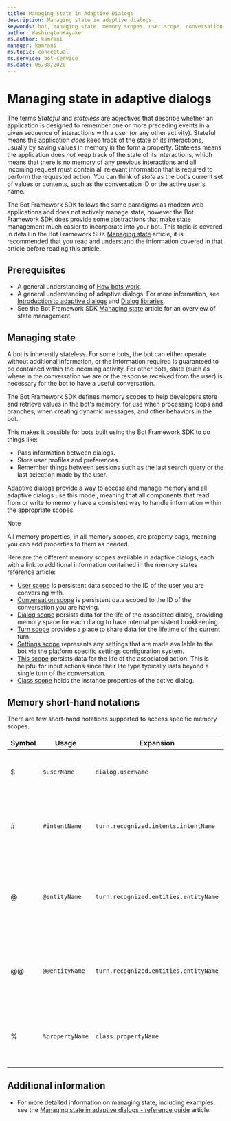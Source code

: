 ```yaml
---
title: Managing state in Adaptive Dialogs
description: Managing state in adaptive dialogs
keywords: bot, managing state, memory scopes, user scope, conversation scope, dialog scope, settings scope, adaptive dialogs
author: WashingtonKayaker
ms.author: kamrani
manager: kamrani
ms.topic: conceptual
ms.service: bot-service
ms.date: 05/08/2020
---
```

<!--
I'd keep prerequisites, managing state, and memory short-hand notation sections in the concept article, and move the rest to a ref topic. Then, possibly add a little more about how memory scopes and paths are used in the abstract to the concept article, common patterns, etc. I'd also convert the list of scopes into a table with short descriptions.
-->
# Managing state in adaptive dialogs

The terms _Stateful_ and _stateless_ are adjectives that describe whether an application is designed to remember one or more preceding events in a given sequence of interactions with a user (or any other activity). Stateful means the application _does_ keep track of the state of its interactions, usually by saving values in memory in the form a property. Stateless means the application does _not_ keep track of the state of its interactions, which means that there is no memory of any previous interactions and all incoming request must contain all relevant information that is required to perform the requested action. You can think of _state_ as the bot's current set of values or contents, such as the conversation ID or the active user's name.

The Bot Framework SDK follows the same paradigms as modern web applications and does not actively manage state, however the Bot Framework SDK does provide some abstractions that make state management much easier to incorporate into your bot. This topic is covered in detail in the Bot Framework SDK [Managing state][managing-state] article, it is recommended that you read and understand the information covered in that article before reading this article.

## Prerequisites

* A general understanding of [How bots work][bot-builder-basics].
* A general understanding of adaptive dialogs. For more information, see [Introduction to adaptive dialogs][introduction] and [Dialog libraries][concept-dialog].
* See the Bot Framework SDK [Managing state][managing-state] article for an overview of state management.

## Managing state

A bot is inherently stateless. For some bots, the bot can either operate without additional information, or the information required is guaranteed to be contained within the incoming activity. For other bots, state (such as where in the conversation we are or the response received from the user) is necessary for the bot to have a useful conversation.

The Bot Framework SDK defines memory scopes to help developers store and retrieve values in the bot's memory, for use when processing loops and branches, when creating dynamic messages, and other behaviors in the bot.

This makes it possible for bots built using the Bot Framework SDK to do things like:

* Pass information between dialogs.
* Store user profiles and preferences.
* Remember things between sessions such as the last search query or the last selection made by the user.

Adaptive dialogs provide a way to access and manage memory and all adaptive dialogs use this model, meaning that all components that read from or write to memory have a consistent way to handle information within the appropriate scopes.

> [!NOTE]
> All memory properties, in all memory scopes, are property bags, meaning you can add properties to them as needed.

Here are the different memory scopes available in adaptive dialogs, each with a link to additional information contained in the memory states reference article:

* [User scope][user-scope] is persistent data scoped to the ID of the user you are conversing with.
* [Conversation scope][conversation-scope] is persistent data scoped to the ID of the conversation you are having.
* [Dialog scope][dialog-scope] persists data for the life of the associated dialog, providing memory space for each dialog to have internal persistent bookkeeping.
* [Turn scope][turn-scope] provides a place to share data for the lifetime of the current turn.
* [Settings scope][settings-scope] represents any settings that are made available to the bot via the platform specific settings configuration system.
* [This scope][this-scope] persists data for the life of the associated action. This is helpful for input actions since their life type typically lasts beyond a single turn of the conversation.
* [Class scope][class-scope] holds the instance properties of the active dialog.

## Memory short-hand notations

There are few short-hand notations supported to access specific memory scopes.

| Symbol | Usage           | Expansion                             | Notes                                                                                                                   |
|--------|-----------------|---------------------------------------|------------------------------------------------------------------------------------------------------------------------ |
| $      | `$userName`     | `dialog.userName`                     | Short hand notation that represents the dialog scope.                                                                   |
| #      | `#intentName`   | `turn.recognized.intents.intentName`  | Short hand used to denote a named intent returned by the recognizer.                                                    |
| @      | `@entityName`   | `turn.recognized.entities.entityName` | `@entityName` returns the first and _only_ the first value found for the entity, immaterial of the value's cardinality. |
| @@     | `@@entityName`  | `turn.recognized.entities.entityName` | `@@entityName` will return the actual value of the entity, preserving the value's cardinality.                          |
| %      | `%propertyName` | `class.propertyName`                  | Used to refer to instance properties (e.g. `MaxTurnCount`, `DefaultValue` etc).                                         |

## Additional information

* For more detailed information on managing state, including examples, see the [Managing state in adaptive dialogs - reference guide][managing-state-ref] article.

<!-- Links to other articles-->
[managing-state-ref]:../adaptive-dialog/adaptive-dialog-prebuilt-memory-states.md
[bot-builder-basics]:bot-builder-basics.md
[introduction]:bot-builder-adaptive-dialog-introduction.md
[managing-state]:bot-builder-concept-state.md
[recognizers]:bot-builder-concept-adaptive-dialog-recognizers.md
[botframework-activity]:https://github.com/microsoft/botbuilder/blob/master/specs/botframework-activity/botframework-activity.md
[foreach-action]:../adaptive-dialog/adaptive-dialog-prebuilt-actions.md#foreach
[setproperties-action]:../adaptive-dialog/adaptive-dialog-prebuilt-actions.md#setproperties
[concept-dialog]:bot-builder-concept-dialog.md

<!-- Links to the Adaptive dialogs managing state reference article-->
[user-scope]: ../adaptive-dialog/adaptive-dialog-prebuilt-memory-states.md#user-scope
[conversation-scope]: ../adaptive-dialog/adaptive-dialog-prebuilt-memory-states.md#conversation-scope
[dialog-scope]: ../adaptive-dialog/adaptive-dialog-prebuilt-memory-states.md#dialog-scope
[dialog-scope]: ../adaptive-dialog/adaptive-dialog-prebuilt-memory-states.md#dialog-scope
[turn-scope]: ../adaptive-dialog/adaptive-dialog-prebuilt-memory-states.md#turn-scope
[settings-scope]: ../adaptive-dialog/adaptive-dialog-prebuilt-memory-states.md#settings-scope
[this-scope]: ../adaptive-dialog/adaptive-dialog-prebuilt-memory-states.md#this-scope
[class-scope]: ../adaptive-dialog/adaptive-dialog-prebuilt-memory-states.md#class-scope
